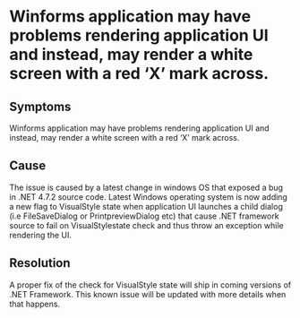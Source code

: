  # Winforms application may have problems rendering application UI and instead, may render a white screen with a red ‘X’ mark across.

## Symptoms
Winforms application may have problems rendering application UI and instead, may render a white screen with a red ‘X’ mark across.
## Cause
The issue is caused by a latest change in windows OS that exposed a bug in .NET 4.7.2 source code. Latest Windows operating system is now adding a new flag to VisualStyle state when application UI launches a child  dialog (i.e  FileSaveDialog or PrintpreviewDialog etc) that cause .NET framework source to fail on VisualStylestate check and thus throw an exception while rendering the UI.

## Resolution
A proper fix of the check for   VisualStyle state will ship in coming versions of .NET Framework. This known issue will be updated with more details when that happens.


